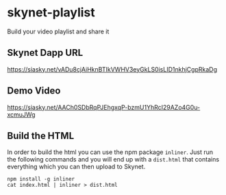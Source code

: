 # skynet-playlist
Build your video playlist and share it

## Skynet Dapp URL
https://siasky.net/vADu8cjAiHknBTIkVWHV3eyGkLS0isLID1nkhjCgpRkaDg

## Demo Video
https://siasky.net/AACh0SDbRqPJEhgxqP-bzmU1YhRcI29AZo4G0u-xcmuJWg

## Build the HTML
In order to build the html you can use the npm package `inliner`.
Just run the following commands and you will end up with a `dist.html` that
contains everything which you can then upload to Skynet.

```
npm install -g inliner
cat index.html | inliner > dist.html
```
